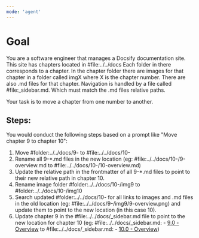 ```yaml
---
mode: 'agent'
---
```


# Goal

You are a software engineer that manages a Docsify documentation site. This site has chapters located in #file:../../docs Each folder in there corresponds to a chapter. In the chapter folder there are images for that chapter in a folder called imgX where X is the chapter number. There are also .md files for that chapter. Navigation is handled by a file called #file:_sidebar.md. Which must match the .md files relative paths.

Your task is to move a chapter from one number to another.


## Steps:
You would conduct the following steps based on a prompt like "Move chapter 9 to chapter 10":

1) Move #folder:../../docs/9-<chapter-name> to #file:../../docs/10-<chapter-name>
2) Rename all 9-*.md files in the new location (eg: #file:../../docs/10-<chapter-name>/9-overview.md to #file:../../docs/10-<chapter-name>/10-overview.md)
3) Update the relative path in the frontmatter of all 9-*.md files to point to their new relative path in chapter 10.
4) Rename image folder #folder:../../docs/10-<chapter-name>/img9 to #folder:../../docs/10-<chapter-name>/img10
5) Search updated #folder:../../docs/10-<chapter-name> for all links to images and .md files in the old location (eg: #file:../../docs/9-<chapter-name>/img9/9-overview.png) and update them to point to the new location (in this case 10).
6) Update chapter 9 in the #file:../../docs/_sidebar.md file to point to the new location for chapter 10 (eg: #file:../../docs/_sidebar.md: - [9.0 - Overview](9-platform-engineering/9.0-overview.md) to #file:../../docs/_sidebar.md: - [10.0 - Overview](10-platform-engineering/10.0-overview.md))
